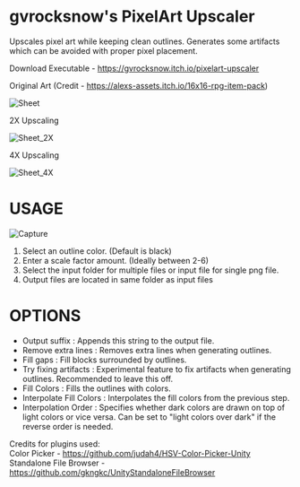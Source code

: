 # gvrocksnow's PixelArt Upscaler
Upscales pixel art while keeping clean outlines. Generates some artifacts which can be avoided with proper pixel placement.

Download Executable - https://gvrocksnow.itch.io/pixelart-upscaler

Original Art (Credit - https://alexs-assets.itch.io/16x16-rpg-item-pack)

![Sheet](https://user-images.githubusercontent.com/22365275/68945399-56454f00-07d6-11ea-9bb0-ffc697e3e4d8.png)

2X Upscaling

![Sheet_2X](https://user-images.githubusercontent.com/22365275/68945447-72e18700-07d6-11ea-9001-7d9fe6ded36e.png)

4X Upscaling

![Sheet_4X](https://user-images.githubusercontent.com/22365275/68945477-7bd25880-07d6-11ea-8b37-32b8aff9d145.png)
 

# USAGE
![Capture](https://user-images.githubusercontent.com/22365275/68947245-01f09e00-07db-11ea-9e57-9e7f4d7fa45d.PNG)  

1. Select an outline color. (Default is black)
2. Enter a scale factor amount. (Ideally between 2-6)
3. Select the input folder for multiple files or input file for single png file.
4. Output files are located in same folder as input files

# OPTIONS

- Output suffix : Appends this string to the output file.  
- Remove extra lines : Removes extra lines when generating outlines.  
- Fill gaps : Fill blocks surrounded by outlines.  
- Try fixing artifacts : Experimental feature to fix artifacts when generating outlines. Recommended to leave this off.  
- Fill Colors : Fills the outlines with colors.  
- Interpolate Fill Colors : Interpolates the fill colors from the previous step.  
- Interpolation Order : Specifies whether dark colors are drawn on top of light colors or vice versa. Can be set to "light colors over dark" if the reverse order is needed.


Credits for plugins used:  
Color Picker - https://github.com/judah4/HSV-Color-Picker-Unity    
Standalone File Browser - https://github.com/gkngkc/UnityStandaloneFileBrowser 
